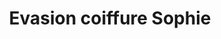 ---
title: "Evasion coiffure Sophie"
url: /saint-jean-de-losne/evasion-coiffure-sophie/
shop: coiffeur
---